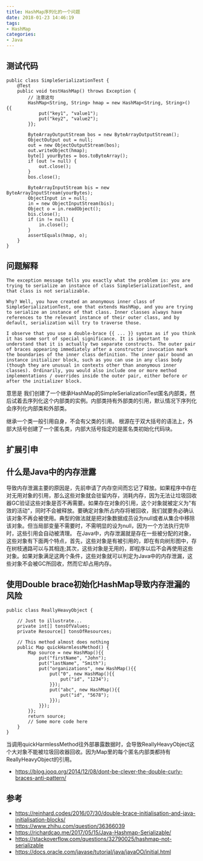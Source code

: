 ```yaml
---
title: HashMap序列化的一个问题
date: 2018-01-23 14:46:19
tags: 
- HashMap
categories:
- Java
---
```

## 测试代码

```
public class SimpleSerializationTest {
    @Test
    public void testHashMap() throws Exception {
        // 注意这句
        HashMap<String, String> hmap = new HashMap<String, String>() {{
            put("key1", "value1");
            put("key2", "value2");
        }};

        ByteArrayOutputStream bos = new ByteArrayOutputStream();
        ObjectOutput out = null;
        out = new ObjectOutputStream(bos);
        out.writeObject(hmap);
        byte[] yourBytes = bos.toByteArray();
        if (out != null) {
            out.close();
        }
        bos.close();

        ByteArrayInputStream bis = new ByteArrayInputStream(yourBytes);
        ObjectInput in = null;
        in = new ObjectInputStream(bis);
        Object o = in.readObject();
        bis.close();
        if (in != null) {
            in.close();
        }
        assertEquals(hmap, o);
    }
}
```
## 问题解释

```
The exception message tells you exactly what the problem is: you are trying to serialize an instance of class SimpleSerializationTest, and that class is not serializable.

Why? Well, you have created an anonymous inner class of SimpleSerializationTest, one that extends HashMap, and you are trying to serialize an instance of that class. Inner classes always have references to the relevant instance of their outer class, and by default, serialization will try to traverse those.

I observe that you use a double-brace {{ ... }} syntax as if you think it has some sort of special significance. It is important to understand that it is actually two separate constructs. The outer pair of braces appearing immediately after a constructor invocation mark the boundaries of the inner class definition. The inner pair bound an instance initializer block, such as you can use in any class body (though they are unusual in contexts other than anonymous inner classes). Ordinarily, you would also include one or more method implementations / overrides inside the outer pair, either before or after the initializer block.
```

意思是 我们创建了一个继承HashMap的SimpleSerializationTest匿名内部类，然后试着去序列化这个内部类的实例。内部类持有外部类的引用，默认情况下序列化会序列化内部类和外部类。

继承一个类一般引用自身，不会有父类的引用。
根源在于双大括号的语法上，外部大括号创建了一个匿名类，内部大括号指定的是匿名类初始化代码块。

## 扩展引申

## 什么是Java中的内存泄露
导致内存泄漏主要的原因是，先前申请了内存空间而忘记了释放。如果程序中存在对无用对象的引用，那么这些对象就会驻留内存，消耗内存，因为无法让垃圾回收器GC验证这些对象是否不再需要。如果存在对象的引用，这个对象就被定义为"有效的活动"，同时不会被释放。要确定对象所占内存将被回收，我们就要务必确认该对象不再会被使用。典型的做法就是把对象数据成员设为null或者从集合中移除该对象。但当局部变量不需要时，不需明显的设为null，因为一个方法执行完毕时，这些引用会自动被清理。
在Java中，内存泄漏就是存在一些被分配的对象，这些对象有下面两个特点，首先，这些对象是有被引用的，即在有向树形图中，存在树枝通路可以与其相连;其次，这些对象是无用的，即程序以后不会再使用这些对象。如果对象满足这两个条件，这些对象就可以判定为Java中的内存泄漏，这些对象不会被GC所回收，然而它却占用内存。

## 使用Double brace初始化HashMap导致内存泄漏的风险

```
public class ReallyHeavyObject {
 
    // Just to illustrate...
    private int[] tonsOfValues;
    private Resource[] tonsOfResources;
 
    // This method almost does nothing
    public Map quickHarmlessMethod() {
        Map source = new HashMap(){{
            put("firstName", "John");
            put("lastName", "Smith");
            put("organizations", new HashMap(){{
                put("0", new HashMap(){{
                    put("id", "1234");
                }});
                put("abc", new HashMap(){{
                    put("id", "5678");
                }});
            }});
        }};
        return source;
        // Some more code here
    }
} 
```
当调用quickHarmlessMethod往外部暴露数据时，会导致ReallyHeavyObject这个大对象不能被垃圾回收器回收。因为Map里的每个匿名内部类都持有ReallyHeavyObject的引用。

- https://blog.jooq.org/2014/12/08/dont-be-clever-the-double-curly-braces-anti-pattern/

## 参考
- https://reinhard.codes/2016/07/30/double-brace-initialisation-and-java-initialisation-blocks/
- https://www.zhihu.com/question/36366039
- https://richardcao.me/2017/05/15/Java-Hashmap-Serializable/
- https://stackoverflow.com/questions/32790025/hashmap-not-serializable
- https://docs.oracle.com/javase/tutorial/java/javaOO/initial.html
